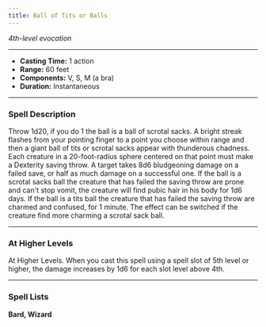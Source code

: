 ```yaml
---
title: Ball of Tits or Balls
---
```


*4th-level evocation*

---

- **Casting Time:** 1 action
- **Range:** 60 feet
- **Components:** V, S, M (a bra)
- **Duration:** Instantaneous

---

### Spell Description

Throw 1d20, if you do 1 the ball is a ball of scrotal sacks.
A bright streak flashes from your pointing finger to a point you choose within range and then a giant ball of tits or scrotal sacks appear with thunderous chadness. 
Each creature in a 20-foot-radius sphere centered on that point must make a Dexterity saving throw. A target takes 8d6 bludgeoning damage on a failed save, or half as much damage on a successful one.
If the ball is a scrotal sacks ball the creature that has failed the saving throw are prone and can't stop vomit, the creature will find pubic hair in his body for 1d6 days.
If the ball is a tits ball the creature that has failed the saving throw are charmed and confused, for 1 minute.
The effect can be switched if the creature find more charming a scrotal sack ball.

---

### At Higher Levels
At Higher Levels. When you cast this spell using a spell slot of 5th level or higher, the damage increases by 1d6 for each slot level above 4th.

---

### Spell Lists
**Bard, Wizard**  
